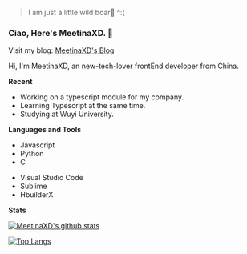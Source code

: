 > I am just a little wild boar🐗 ^:(

### Ciao, Here's MeetinaXD. 👏
Visit my blog: [MeetinaXD's Blog](http://meetinaxd.ltiex.com)

Hi, I'm MeetinaXD, an new-tech-lover frontEnd developer from China.

**Recent**
- Working on a typescript module for my company.
- Learning Typescript at the same time.
- Studying at Wuyi University.

**Languages and Tools**
- Javascript
- Python
- C
+ Visual Studio Code
+ Sublime
+ HbuilderX

**Stats**

[![MeetinaXD's github stats](https://github-readme-stats.vercel.app/api?username=MeetinaXD&count_private=true&show_icons=true&include_all_commits=true&line_height=30)](https://github.com/anuraghazra/github-readme-stats)

[![Top Langs](https://github-readme-stats.vercel.app/api/top-langs/?username=MeetinaXD&layout=compact&count_private=true)](https://github.com/anuraghazra/github-readme-stats)
